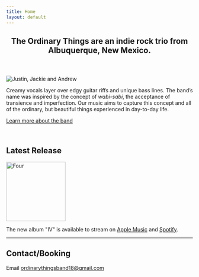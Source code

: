```yaml
---
title: Home
layout: default
---
```


<article>
  <header>
    <h1>
      The Ordinary Things are an indie rock trio from Albuquerque,
      New&nbsp;Mexico.
    </h1>
  </header>
  <img
    class="askew"
    src="https://theordinarythings.com/img/tot-band-bw.jpg"
    alt="Justin, Jackie and Andrew"
  />
  <p class="lead">
    Creamy vocals layer over edgy guitar riffs and unique bass lines. The band’s
    name was inspired by the concept of <em>wabi-sabi</em>, the acceptance of
    transience and imperfection. Our music aims to capture this concept and all
    of the ordinary, but beautiful things experienced in day-to-day&nbsp;life.
  </p>

  <p><a href="/about/">Learn more about the band</a></p>

  <p>&nbsp;</p>

  <h2>Latest Release</h2>
<a href="https://theordinarythings.com/music/">
      <img
        class="hover-askew"
        src="https://d2w9rnfcy7mm78.cloudfront.net/29790651/original_53b0b83161ee0c228c356b56d8d9840f.jpg?1722730956?bc=0"
        alt="Four"
        width="160"
        height="160"
    /></a>
<p>The new album "IV" is available to stream on <a href="https://music.apple.com/us/album/iv/1759902825">Apple Music</a> and <a href="https://open.spotify.com/album/41KH3qwfnbo7RDEaPNuWvN?si=ao6_7ULJQIKP6QXWwbul0Q">Spotify</a>.</p>

  <hr />

  <h2>Contact/Booking</h2>
  <p>
    Email
    <a href="mailto:ordinarythingsband18@gmail.com"
      >ordinarythingsband18@gmail.com</a
    >
  </p>
</article>
